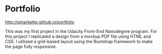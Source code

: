# Portfolio

http://pmarkette.github.io/portfolio

This was my first project in the Udacity Front-End Nanodegree program. For this project I replicated a design from a mockup PDF file using HTML and CSS. I utilized a grid-based layout using the Bootstrap framework to make the page fully responsive.
